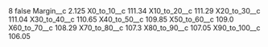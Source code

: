 <?xml version="1.0" encoding="UTF-8"?>
<CustomMetadata xmlns="http://soap.sforce.com/2006/04/metadata" xmlns:xsi="http://www.w3.org/2001/XMLSchema-instance" xmlns:xsd="http://www.w3.org/2001/XMLSchema">
    <label>8</label>
    <protected>false</protected>
    <values>
        <field>Margin__c</field>
        <value xsi:type="xsd:double">2.125</value>
    </values>
    <values>
        <field>X0_to_10__c</field>
        <value xsi:type="xsd:double">111.34</value>
    </values>
    <values>
        <field>X10_to_20__c</field>
        <value xsi:type="xsd:double">111.29</value>
    </values>
    <values>
        <field>X20_to_30__c</field>
        <value xsi:type="xsd:double">111.04</value>
    </values>
    <values>
        <field>X30_to_40__c</field>
        <value xsi:type="xsd:double">110.65</value>
    </values>
    <values>
        <field>X40_to_50__c</field>
        <value xsi:type="xsd:double">109.85</value>
    </values>
    <values>
        <field>X50_to_60__c</field>
        <value xsi:type="xsd:double">109.0</value>
    </values>
    <values>
        <field>X60_to_70__c</field>
        <value xsi:type="xsd:double">108.29</value>
    </values>
    <values>
        <field>X70_to_80__c</field>
        <value xsi:type="xsd:double">107.3</value>
    </values>
    <values>
        <field>X80_to_90__c</field>
        <value xsi:type="xsd:double">107.05</value>
    </values>
    <values>
        <field>X90_to_100__c</field>
        <value xsi:type="xsd:double">106.05</value>
    </values>
</CustomMetadata>
